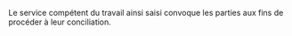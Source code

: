 Le service compétent du travail ainsi saisi convoque les parties aux fins de procéder à leur conciliation.